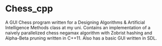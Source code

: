 Chess_cpp
=========

A GUI Chess program written for a Designing Algorithms &amp; Artificial Intelligence Methods class at my uni. Contains an implementation of a naively parallelized chess negamax algorithm with Zobrist hashing and Alpha-Beta pruning written in C++11. Also has a basic GUI written in SDL.
